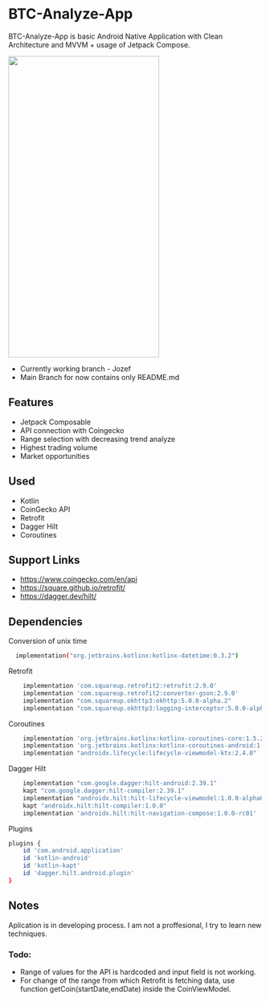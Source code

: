 # BTC-Analyze-App

BTC-Analyze-App is basic Android Native Application with Clean Architecture and MVVM + usage of Jetpack Compose.

<img src="https://i.ibb.co/JmmmF80/Screenshot-20220119-095713-Btc-Analyze-App.jpg" width="300" height="600">


- Currently working branch - Jozef
- Main Branch for now contains only README.md


## Features



- Jetpack Composable
- API connection with Coingecko
- Range selection with decreasing trend analyze
- Highest trading volume
- Market opportunities

## Used
- Kotlin
- CoinGecko API
- Retrofit
- Dagger Hilt
- Coroutines

## Support Links
- https://www.coingecko.com/en/api
- https://square.github.io/retrofit/
- https://dagger.dev/hilt/




## Dependencies
Conversion of unix time

```bash
  implementation("org.jetbrains.kotlinx:kotlinx-datetime:0.3.2")
```

Retrofit

```bash
    implementation 'com.squareup.retrofit2:retrofit:2.9.0'
    implementation 'com.squareup.retrofit2:converter-gson:2.9.0'
    implementation "com.squareup.okhttp3:okhttp:5.0.0-alpha.2"
    implementation "com.squareup.okhttp3:logging-interceptor:5.0.0-alpha.2"
```

Coroutines

```bash
    implementation 'org.jetbrains.kotlinx:kotlinx-coroutines-core:1.5.2'
    implementation 'org.jetbrains.kotlinx:kotlinx-coroutines-android:1.5.2'
    implementation "androidx.lifecycle:lifecycle-viewmodel-ktx:2.4.0"
```
Dagger Hilt

```bash
    implementation "com.google.dagger:hilt-android:2.39.1"
    kapt "com.google.dagger:hilt-compiler:2.39.1"
    implementation "androidx.hilt:hilt-lifecycle-viewmodel:1.0.0-alpha03"
    kapt "androidx.hilt:hilt-compiler:1.0.0"
    implementation 'androidx.hilt:hilt-navigation-compose:1.0.0-rc01'
```

Plugins

```bash
plugins {
    id 'com.android.application'
    id 'kotlin-android'
    id 'kotlin-kapt'
    id 'dagger.hilt.android.plugin'
}
```

## Notes
Aplication is in developing process. I am not a proffesional, I try to learn new techniques.
### Todo:
- Range of values for the API is hardcoded and input field is not working.
- For change of the range from which Retrofit is fetching data, use function getCoin(startDate,endDate) inside the CoinViewModel.
